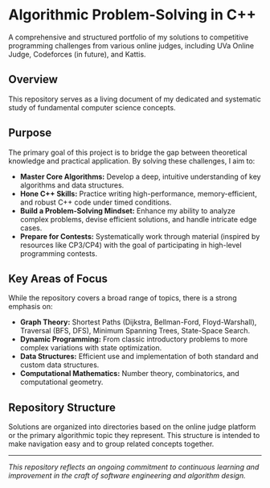 # Algorithmic Problem-Solving in C++

A comprehensive and structured portfolio of my solutions to competitive programming challenges from various online judges, including UVa Online Judge, Codeforces (in future), and Kattis.

## Overview

This repository serves as a living document of my dedicated and systematic study of fundamental computer science concepts.
## Purpose

The primary goal of this project is to bridge the gap between theoretical knowledge and practical application. By solving these challenges, I aim to:

-   **Master Core Algorithms:** Develop a deep, intuitive understanding of key algorithms and data structures.
-   **Hone C++ Skills:** Practice writing high-performance, memory-efficient, and robust C++ code under timed conditions.
-   **Build a Problem-Solving Mindset:** Enhance my ability to analyze complex problems, devise efficient solutions, and handle intricate edge cases.
-   **Prepare for Contests:** Systematically work through material (inspired by resources like CP3/CP4) with the goal of participating in high-level programming contests.

## Key Areas of Focus

While the repository covers a broad range of topics, there is a strong emphasis on:

*   **Graph Theory:** Shortest Paths (Dijkstra, Bellman-Ford, Floyd-Warshall), Traversal (BFS, DFS), Minimum Spanning Trees, State-Space Search.
*   **Dynamic Programming:** From classic introductory problems to more complex variations with state optimization.
*   **Data Structures:** Efficient use and implementation of both standard and custom data structures.
*   **Computational Mathematics:** Number theory, combinatorics, and computational geometry.

## Repository Structure

Solutions are organized into directories based on the online judge platform or the primary algorithmic topic they represent. This structure is intended to make navigation easy and to group related concepts together.

---

_This repository reflects an ongoing commitment to continuous learning and improvement in the craft of software engineering and algorithm design._
